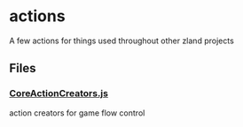 # actions

A few actions for things used throughout other zland projects



<!-- start generated readme -->

## Files  

### [CoreActionCreators.js](CoreActionCreators.js.md)  
action creators for game flow control

<!-- end generated readme -->